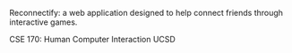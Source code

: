 Reconnectify: a web application designed to help connect friends through interactive games.

CSE 170: Human Computer Interaction
UCSD
